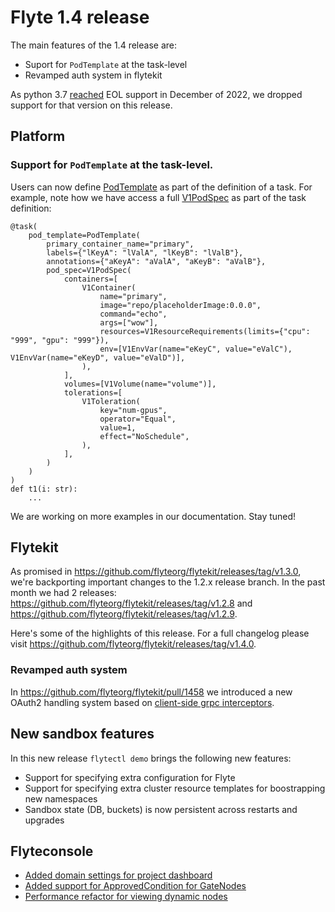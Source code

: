 # Flyte 1.4 release

The main features of the 1.4 release are:
- Suport for `PodTemplate` at the task-level
- Revamped auth system in flytekit

As python 3.7 [reached](https://endoflife.date/python) EOL support in December of 2022, we dropped support for that version on this release.

## Platform

### Support for `PodTemplate` at the task-level. 
Users can now define [PodTemplate](https://docs.flyte.org/en/latest/deployment/configuration/general.html#using-default-k8s-podtemplates) as part of the definition of a task. For example, note how we have access a full [V1PodSpec](https://github.com/kubernetes-client/python/blob/master/kubernetes/docs/V1PodSpec.md) as part of the task definition:

```python=
@task(
    pod_template=PodTemplate(
        primary_container_name="primary",
        labels={"lKeyA": "lValA", "lKeyB": "lValB"},
        annotations={"aKeyA": "aValA", "aKeyB": "aValB"},
        pod_spec=V1PodSpec(
            containers=[
                V1Container(
                    name="primary",
                    image="repo/placeholderImage:0.0.0",
                    command="echo",
                    args=["wow"],
                    resources=V1ResourceRequirements(limits={"cpu": "999", "gpu": "999"}),
                    env=[V1EnvVar(name="eKeyC", value="eValC"), V1EnvVar(name="eKeyD", value="eValD")],
                ),
            ],
            volumes=[V1Volume(name="volume")],
            tolerations=[
                V1Toleration(
                    key="num-gpus",
                    operator="Equal",
                    value=1,
                    effect="NoSchedule",
                ),
            ],
        )
    )
)
def t1(i: str):
    ...
```

We are working on more examples in our documentation. Stay tuned!

## Flytekit

As promised in https://github.com/flyteorg/flytekit/releases/tag/v1.3.0, we're backporting important changes to the 1.2.x release branch. In the past month we had 2 releases: https://github.com/flyteorg/flytekit/releases/tag/v1.2.8 and https://github.com/flyteorg/flytekit/releases/tag/v1.2.9.

Here's some of the highlights of this release. For a full changelog please visit https://github.com/flyteorg/flytekit/releases/tag/v1.4.0.

### Revamped auth system
In https://github.com/flyteorg/flytekit/pull/1458 we introduced a new OAuth2 handling system based on [client-side grpc interceptors](https://grpc.github.io/grpc/python/grpc.html#client-side-interceptor). 

## New sandbox features
In this new release `flytectl demo` brings the following new features:
- Support for specifying extra configuration for Flyte
- Support for specifying extra cluster resource templates for boostrapping new namespaces
- Sandbox state (DB, buckets) is now persistent across restarts and upgrades

## Flyteconsole
- [Added domain settings for project dashboard](https://github.com/flyteorg/flyteconsole/pull/689)
- [Added support for ApprovedCondition for GateNodes](https://github.com/flyteorg/flyteconsole/pull/688)
- [Performance refactor for viewing dynamic nodes](https://github.com/flyteorg/flyteconsole/pull/680)

